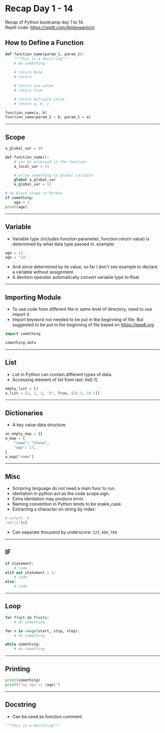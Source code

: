 # Recap Day 1 - 14
Recap of Python bootcamp day 1 to 14.  
Replit code: https://replit.com/@steveanlorn


## How to Define a Function
```python
def function_name(param_1, param_2):
    """This is a docstring"""
    # do something
    
    # return None
    # return

    # return one value
    # return True

    # return multiple value
    # return a, b, c

function_name(a, b)
function_name(param_2 = b, param_1 = a)
```

---

## Scope
```python
a_global_var = 10

def function_name():
    # can be accessed in the function
    a_local_var = 11

    # write something to global varibale
    global a_global_var
    a_global_var = 12

# no block scope in Python
if something:
    age = 3
print(age)
```

---

## Variable
- Variable type (includes function parameter, function return value) is determined by what data type passed in.
example:  
```python
age = 13
age = "13"
```
- And since determined by its value, so far I don't see example to declare a variable without assignment.  
- A devition operator automatically convert variable type to float.

---

## Importing Module
- To use code from different file in same level of directory, need to use import it.  
- Import keyword not needed to be put in the beginning of file. But suggested to be put in the beginning of file based on https://pep8.org

```python
import something

something.data
```

---

## List
- List in Python can contain different types of data. 
- Accessing element of list from last: list[-1]

```python
empty_list = []
a_list = [1, 2, 3, "3", True, [10.3, 10.2]]
```

---

## Dictionaries
- A key value data structure.

```python
an_empty_map = {}
a_map = {
    "name": "Steve",
    "age": 17,
}
a_map["name"]
```

---

## Misc

- Scripring language do not need a main func to run. 
- Identation in python act as the code scope sign.
- Extra identation may produce error.
- Naming convention in Python tends to be snake_case.
- Extracting a character on string by index:
```python
# output: H
"Hello"[0]
```
- Can separate thousand by underscore: `123_456_789`

---

## IF

```python
if statement:
    # code
elif not statement > 1:
    # code
else:
    # code
```

---

## Loop

```python
for fruit in fruits:
    # do something

for n in range(start, stop, step):
    # do something

while something:
    # do something
```

---

## Printing

```python
print(something)
print(f"my age is {age}")
```

----

## Docstring
- Can be used as function comment
```python
"""This is a docstring"""
```
